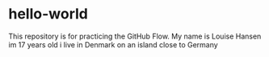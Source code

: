 # hello-world
This repository is for practicing the GitHub Flow.
My name is Louise Hansen im 17 years old i live in Denmark on an island close to Germany
